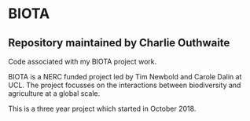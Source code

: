 # BIOTA

## Repository maintained by Charlie Outhwaite

Code associated with my BIOTA project work.

BIOTA is a NERC funded project led by Tim Newbold and Carole Dalin at UCL. The project focusses on the interactions between biodiversity and agriculture at a global scale. 

This is a three year project which started in October 2018.